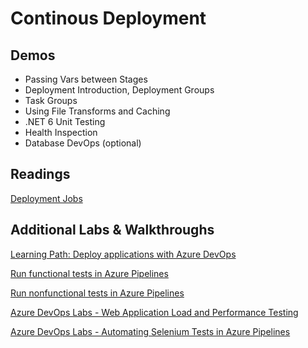# Continous Deployment

## Demos

- Passing Vars between Stages
- Deployment Introduction, Deployment Groups
- Task Groups
- Using File Transforms and Caching
- .NET 6 Unit Testing
- Health Inspection
- Database DevOps (optional)

## Readings

[Deployment Jobs](https://docs.microsoft.com/en-us/azure/devops/pipelines/process/deployment-jobs?view=azure-devops)

## Additional Labs & Walkthroughs

[Learning Path: Deploy applications with Azure DevOps](https://docs.microsoft.com/en-us/learn/paths/deploy-applications-with-azure-devops/)

[Run functional tests in Azure Pipelines](https://docs.microsoft.com/en-us/learn/modules/run-functional-tests-azure-pipelines/)

[Run nonfunctional tests in Azure Pipelines](https://docs.microsoft.com/en-us/learn/modules/run-non-functional-tests-azure-pipelines/)

[Azure DevOps Labs - Web Application Load and Performance Testing](https://azuredevopslabs.com/labs/azuredevops/load/)

[Azure DevOps Labs - Automating Selenium Tests in Azure Pipelines](https://www.azuredevopslabs.com/labs/vstsextend/Selenium/)
